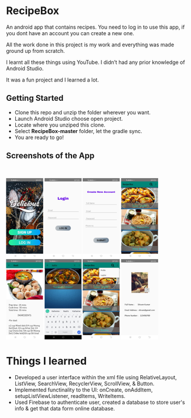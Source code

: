 # RecipeBox

An android app that contains recipes.
You need to log in to use this app, if you dont have an account you can create a new one.

All the work done in this project is my work and everything was made ground up from scratch.

I learnt all these things using YouTube. I didn’t had any prior knowledge of Android Studio.

It was a fun project and I learned a lot.

## Getting Started
- Clone this repo and unzip the folder wherever you want.
- Launch Android Studio choose open project.
- Locate where you unziped this clone.
- Select **RecipeBox-master** folder, let the gradle sync.
- You are ready to go!

## Screenshots of the App

 <br/>
 <p>
 <img src="Screenshots/1.jpeg" width="20%">
 <img src="Screenshots/2.jpeg" width="20%">
 <img src="Screenshots/3.jpeg" width="20%"> 
 <img src="Screenshots/4.jpeg" width="20%">
 <img src="Screenshots/5.jpeg" width="20%">
 <img src="Screenshots/6.jpeg" width="20%">
 <img src="Screenshots/7.jpeg" width="20%">
 <img src="Screenshots/9.jpeg" width="20%">
 </p>

# Things I learned

- Developed a user interface within the xml file using RelativeLayout, ListView, SearchView, RecyclerView, ScrollView, & Button.
- Implemented functinality to the UI: onCreate, onAddItem, setupListViewListener, readItems, WriteItems.
- Used Firebase to authenticate user, created a database to store user's info & get that data form online database.
